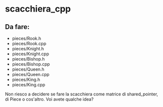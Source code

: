 # scacchiera_cpp

## Da fare:
- pieces/Rook.h
- pieces/Rook.cpp
- pieces/Knight.h
- pieces/Knight.cpp
- pieces/Bishop.h
- pieces/Bishop.cpp
- pieces/Queen.h
- pieces/Queen.cpp
- pieces/King.h
- pieces/King.cpp
  
Non riesco a decidere se fare la scacchiera come matrice di shared_pointer, di Piece o cos'altro. Voi avete qualche idea?
